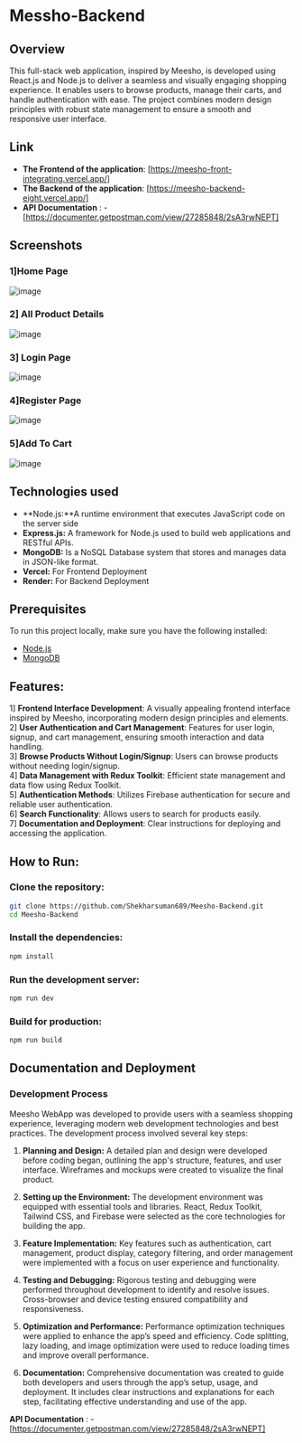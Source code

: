 # Messho-Backend


## Overview
This full-stack web application, inspired by Meesho, is developed using React.js and Node.js to deliver a seamless and visually engaging shopping experience. It enables users to browse products, manage their carts, and handle authentication with ease. The project combines modern design principles with robust state management to ensure a smooth and responsive user interface.

## Link
- **The Frontend of the application**: [https://meesho-front-integrating.vercel.app/]
- **The Backend of the application**: [https://meesho-backend-eight.vercel.app/]
- **API Documentation** : - [https://documenter.getpostman.com/view/27285848/2sA3rwNEPT]
  
## Screenshots
### 1]Home Page

![image](https://github.com/user-attachments/assets/1e5865b9-020b-4418-bbe4-56cbc4f14872)

### 2] All Product Details
![image](https://github.com/user-attachments/assets/02deda0c-bace-45c6-aec5-fa200c705c19)


### 3] Login Page
![image](https://github.com/user-attachments/assets/60b3ef5f-7e3f-43a5-b737-ec05fb28cb22)

### 4]Register Page
![image](https://github.com/user-attachments/assets/1e26934b-db8f-4d56-b0c3-db2a82041f94)

### 5]Add To Cart
![image](https://github.com/user-attachments/assets/679519b0-31bc-4b64-a7ad-337b3335e666)


## Technologies used

- **Node.js:**A runtime environment that executes JavaScript code on the server side
- **Express.js:** A framework for Node.js used to build web applications and RESTful APIs.
- **MongoDB:** Is a NoSQL Database system that stores and manages data in JSON-like format.
- **Vercel:** For Frontend Deployment
- **Render:** For Backend Deployment
  
## Prerequisites

To run this project locally, make sure you have the following installed:

- [Node.js](https://nodejs.org/)
- [MongoDB](https://www.mongodb.com/)

## Features:

1] **Frontend Interface Development**: A visually appealing frontend interface inspired by Meesho, incorporating modern design principles and elements.\
2] **User Authentication and Cart Management**: Features for user login, signup, and cart management, ensuring smooth interaction and data handling.\
3] **Browse Products Without Login/Signup**: Users can browse products without needing login/signup.\
4] **Data Management with Redux Toolkit**: Efficient state management and data flow using Redux Toolkit.\
5] **Authentication Methods**: Utilizes Firebase authentication for secure and reliable user authentication.\
6] **Search Functionality**: Allows users to search for products easily.\
7] **Documentation and Deployment**: Clear instructions for deploying and accessing the application.

## How to Run:

### **Clone the repository:**
```bash
git clone https://github.com/Shekharsuman689/Meesho-Backend.git
cd Meesho-Backend
```

### **Install the dependencies:**

```bash
npm install
```

### **Run the development server:**

```bash
npm run dev
```

### **Build for production:**

```bash
npm run build
```

## Documentation and Deployment
### Development Process

Meesho WebApp was developed to provide users with a seamless shopping experience, leveraging modern web development technologies and best practices. The development process involved several key steps:
1. **Planning and Design:** A detailed plan and design were developed before coding began, outlining the app's structure, features, and user interface. Wireframes and mockups were created to visualize the final product.

2. **Setting up the Environment:** The development environment was equipped with essential tools and libraries. React, Redux Toolkit, Tailwind CSS, and Firebase were selected as the core technologies for building the app.

3. **Feature Implementation:** Key features such as authentication, cart management, product display, category filtering, and order management were implemented with a focus on user experience and functionality.

4. **Testing and Debugging:** Rigorous testing and debugging were performed throughout development to identify and resolve issues. Cross-browser and device testing ensured compatibility and responsiveness.

5. **Optimization and Performance:** Performance optimization techniques were applied to enhance the app’s speed and efficiency. Code splitting, lazy loading, and image optimization were used to reduce loading times and improve overall performance.

6. **Documentation:** Comprehensive documentation was created to guide both developers and users through the app’s setup, usage, and deployment. It includes clear instructions and explanations for each step, facilitating effective understanding and use of the app.

**API Documentation** : - [https://documenter.getpostman.com/view/27285848/2sA3rwNEPT]


